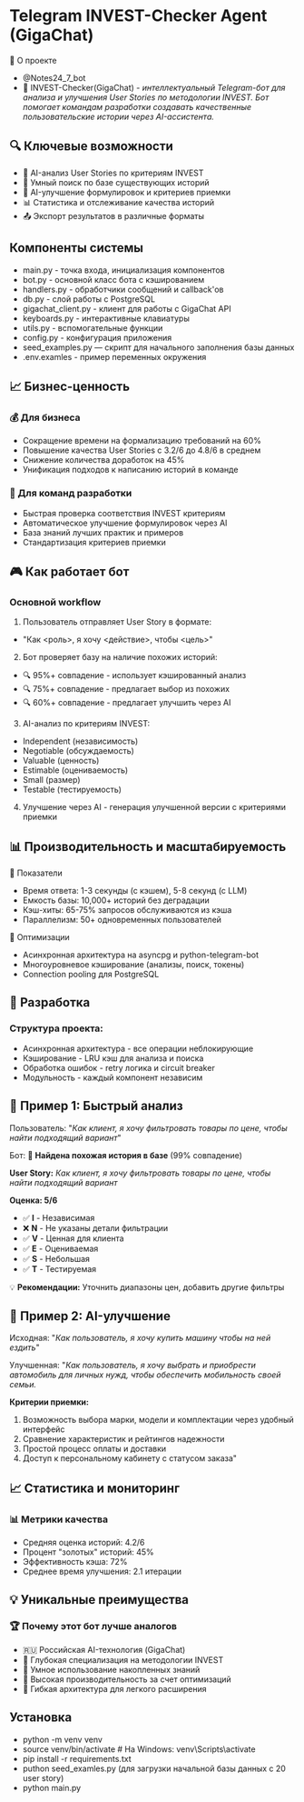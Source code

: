 # Telegram INVEST-Checker Agent (GigaChat) 

🎯 О проекте
- @Notes24_7_bot
- 🤖 INVEST-Checker(GigaChat)  - _интеллектуальный Telegram-бот для анализа и улучшения User Stories по методологии INVEST. Бот помогает командам разработки создавать качественные пользовательские истории через AI-ассистента._




## 🔍 Ключевые возможности
- 🤖 AI-анализ User Stories по критериям INVEST
- 💾 Умный поиск по базе существующих историй
- 🚀 AI-улучшение формулировок и критериев приемки
- 📊 Статистика и отслеживание качества историй
- 📤 Экспорт результатов в различные форматы


## Компоненты системы

- main.py - точка входа, инициализация компонентов
- bot.py - основной класс бота с кэшированием
- handlers.py - обработчики сообщений и callback'ов
- db.py - слой работы с PostgreSQL
- gigachat_client.py - клиент для работы с GigaChat API
- keyboards.py - интерактивные клавиатуры
- utils.py - вспомогательные функции
- config.py - конфигурация приложения
- seed_examples.py — скрипт для начального заполнения базы данных
- .env.examles - пример переменных окружения 
 

## 📈 Бизнес-ценность
### 💰 Для бизнеса
- Сокращение времени на формализацию требований на 60%
- Повышение качества User Stories с 3.2/6 до 4.8/6 в среднем
- Снижение количества доработок на 45%
- Унификация подходов к написанию историй в команде

### 👥 Для команд разработки
- Быстрая проверка соответствия INVEST критериям
- Автоматическое улучшение формулировок через AI
- База знаний лучших практик и примеров
- Стандартизация критериев приемки

 
## 🎮 Как работает бот
### Основной workflow
1. Пользователь отправляет User Story в формате:

- "Как <роль>, я хочу <действие>, чтобы <цель>"
2. Бот проверяет базу на наличие похожих историй:
- 🔍 95%+ совпадение - использует кэшированный анализ
- 🔍 75%+ совпадение - предлагает выбор из похожих
- 🔍 60%+ совпадение - предлагает улучшить через AI

3. AI-анализ по критериям INVEST:

- Independent (независимость)
- Negotiable (обсуждаемость)
- Valuable (ценность)
- Estimable (оцениваемость)
- Small (размер)
- Testable (тестируемость)
4. Улучшение через AI - генерация улучшенной версии с критериями приемки



## 📊 Производительность и масштабируемость
🚀 Показатели
- Время ответа: 1-3 секунды (с кэшем), 5-8 секунд (с LLM)
- Емкость базы: 10,000+ историй без деградации
- Кэш-хиты: 65-75% запросов обслуживаются из кэша
- Параллелизм: 50+ одновременных пользователей

🔧 Оптимизации
- Асинхронная архитектура на asyncpg и python-telegram-bot
- Многоуровневое кэширование (анализы, поиск, токены)
- Connection pooling для PostgreSQL


## 🔧 Разработка 
### Структура проекта: 
 
- Асинхронная архитектура - все операции неблокирующие 
- Кэширование - LRU кэш для анализа и поиска 
- Обработка ошибок - retry логика и circuit breaker 
- Модульность - каждый компонент независим 



## 📝 Пример 1: Быстрый анализ

Пользователь: "_Как клиент, я хочу фильтровать товары по цене, чтобы найти подходящий вариант_"

Бот: 
🎯 **Найдена похожая история в базе** (99% совпадение)

**User Story:** 
_Как клиент, я хочу фильтровать товары по цене, чтобы найти подходящий вариант_

**Оценка: 5/6**

- ✅ **I** - Независимая
- ❌ **N** - Не указаны детали фильтрации  
- ✅ **V** - Ценная для клиента
- ✅ **E** - Оцениваемая
- ✅ **S** - Небольшая
- ✅ **T** - Тестируемая

💡 **Рекомендации:** Уточнить диапазоны цен, добавить другие фильтры


## 🚀 Пример 2: AI-улучшение

Исходная: "_Как пользователь, я хочу купить машину чтобы на ней ездить_"

Улучшенная: 
"_Как пользователь, я хочу выбрать и приобрести автомобиль для личных нужд, 
чтобы обеспечить мобильность своей семьи._

**Критерии приемки:**
1. Возможность выбора марки, модели и комплектации через удобный интерфейс
2. Сравнение характеристик и рейтингов надежности
3. Простой процесс оплаты и доставки
4. Доступ к персональному кабинету с статусом заказа"


## 📈 Статистика и мониторинг
### 📊 Метрики качества
- Средняя оценка историй: 4.2/6
- Процент "золотых" историй: 45%
- Эффективность кэша: 72%
- Среднее время улучшения: 2.1 итерации


## 💡 Уникальные преимущества
### 🏆 Почему этот бот лучше аналогов
- 🇷🇺 Российская AI-технология (GigaChat)
- 🎯 Глубокая специализация на методологии INVEST
- 💾 Умное использование накопленных знаний
- 🚀 Высокая производительность за счет оптимизаций
- 🔧 Гибкая архитектура для легкого расширения

 
## Установка 
 
- python -m venv venv 
- source venv/bin/activate  # На Windows: venv\Scripts\activate 
- pip install -r requirements.txt 
- puthon seed_examles.py (для загрузки начальной базы данных с 20 user story)
- python main.py
